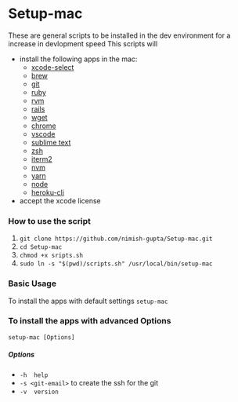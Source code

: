 # Setup-mac
These are general scripts to be installed in  the dev environment for a increase in devlopment speed
This scripts will
  - install the following apps in the mac:
    * [xcode-select](https://developer.apple.com/legacy/library/documentation/Darwin/Reference/ManPages/man1/xcode-select.1.html)
    * [brew](https://brew.sh/)
    * [git](https://git-scm.com/)
    * [ruby](http://www.ruby-lang.org/en/)
    * [rvm](https://rvm.io/)
    * [rails](http://rubyonrails.org/)
    * [wget](https://www.gnu.org/software/wget/)
    * [chrome](https://www.google.com/chrome/)
    * [vscode](https://code.visualstudio.com/)
    * [sublime text](https://www.sublimetext.com/)
    * [zsh](http://ohmyz.sh/)
    * [iterm2](https://www.iterm2.com/)
    * [nvm](https://github.com/creationix/nvm)
    * [yarn](https://yarnpkg.com/lang/en/)
    * [node](https://nodejs.org/en/)
    * [heroku-cli](https://devcenter.heroku.com/articles/heroku-cli)
  - accept the xcode license


### How to use the script
  1. `git clone https://github.com/nimish-gupta/Setup-mac.git`
  2. `cd Setup-mac`
  3. `chmod +x sripts.sh`
  4. `sudo ln -s "$(pwd)/scripts.sh" /usr/local/bin/setup-mac`

### Basic Usage
To install the apps with default settings
`setup-mac`

### To install the apps with advanced Options
`setup-mac [Options]`

##### Options

  * `-h  help`
  * `-s <git-email>` to create the ssh for the git 
  * `-v  version`
